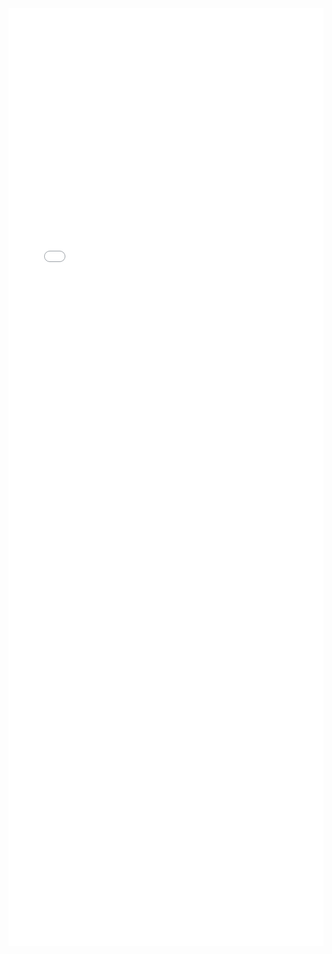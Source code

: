 <iframe width="100%" height="1500" src="//jsrun.net/tMpKp/embedded/all/light/" allowfullscreen="allowfullscreen" frameborder="0"></iframe>